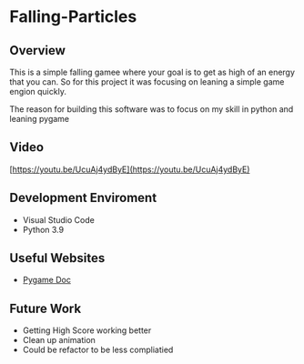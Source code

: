 # Falling-Particles
## Overview
This is a simple falling gamee where your goal is to get as high of an energy that you can.
So for this project it was focusing on leaning a simple game engion quickly.

The reason for building this software was to focus on my skill in python and leaning pygame
## Video
[https://youtu.be/UcuAj4ydByE](https://youtu.be/UcuAj4ydByE)
## Development Enviroment
* Visual Studio Code
* Python 3.9

## Useful Websites
* [Pygame Doc](https://www.pygame.org/docs/)

## Future Work
* Getting High Score working better
* Clean up animation 
* Could be refactor to be less compliatied 
